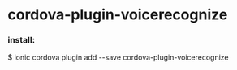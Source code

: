 # cordova-plugin-voicerecognize
### install:
$ ionic cordova plugin add --save cordova-plugin-voicerecognize

